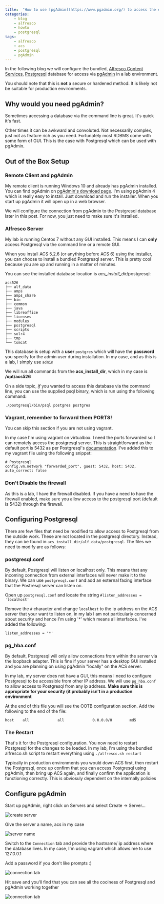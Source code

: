 ```yaml
---
title:  "How to use [pgAdmin](https://www.pgadmin.org/) to access the default Alfresco Postgresql Database"
categories: 
    - blog
    - alfresco
    - howto
    - postgresql
tags: 
    - alfresco
    - acs
    - postgresql
    - pgAdmin
---
```


In the following blog we will configure the bundled, [Alfresco Content Services](https://www.alfresco.com/ecm-software), [Postgresql](https://www.postgresql.org/) database for access via [pgAdmin](https://www.pgadmin.org/) in a lab environment. 

You should note that this is **not** a secure or hardened method. It is likely not be suitable for production environments.

## Why would you need pgAdmin?

Sometimes accessing a database via the command line is great. It's quick it's fast.

Other times it can be awkward and convoluted. Not necessarily complex, just not as feature rich as you need. Fortunately most RDBMS come with some form of GUI. This is the case with Postgresql which can be used with pgAdmin.

## Out of the Box Setup


### Remote Client and pgAdmin 

My remote client is running Windows 10 and already has pgAdmin installed. You can find pgAdmin on [pgAdmin's download page](https://www.pgadmin.org/download/). I'm using pgAdmin 4 which is really easy to install. Just download and run the installer. When you start up pgAdmin it will open up in a web browser. 

We will configure the connection from pgAdmin to the Postgresql database later in this post. For now, you just need to make sure it's installed.

### Alfresco Server

My lab is running Centos 7 without any GUI installed. This means I can **only** access Postgresql via the command line or a remote GUI.

When you install ACS 5.2.6 (or anything before ACS 6) using the [installer](https://docs.alfresco.com/5.2/tasks/simpleinstall-enterprise-lin.html), you can choose to install a bundled Postgresql server. This is pretty cool because you are up and running in a matter of minutes. 

You can see the installed database location is _acs\_install\_dir_/postgresql:

```
acs526
├── alf_data
├── amps
├── amps_share
├── bin
├── common
├── java
├── libreoffice
├── licenses
├── modules
├── postgresql
├── scripts
├── solr4
├── tmp
└── tomcat
```

This database is setup with a **user** `postgres` which will have the **password** you specify for the admin user during installation. In my case, and as this is a lab, I simply use `admin`

We will run all commands from the **acs_install_dir**, which in my case is **/opt/acs526**

On a side topic, _if_ you wanted to access this database via the command line, you can use the supplied psql binary, which is run using the following command:

```
./postgresql/bin/psql postgres postgres
```

### Vagrant, remember to forward them PORTS!

You can skip this section if you are not using vagrant.

In my case I'm using vagrant on virtualbox. I need the ports forwarded so I can remotely access the postgresql server. This is straightforward as the default port is 5432 as per Postgresql's [documentation](https://www.postgresql.org/docs/9.4/app-postgres.html). I've added this to my vagrant file using the following snippet:

```
# Postgresql
config.vm.network "forwarded_port", guest: 5432, host: 5432, auto_correct: false
```

### ~~Don't~~ Disable the firewall

As this is a lab, I have the firewall disabled. If you have a need to have the firewall enabled, make sure you allow access to the postgresql port (default is 5432) through the firewall.

## Configuring Postgresql

There are few files that need be modified to allow access to Postgresql from the outside work. These are not located in the postgresql directory. Instead, they can be found in `acs_install_dir/alf_data/postgresql`. The files we need to modify are as follows:

### postgresql.conf

By default, Postgresql will listen on localhost only. This means that any incoming connection from external interfaces will never make it to the binary. We can use `postgresql.conf` and add an external facing interface that the Postresql server can listen on.

Open up `postgresql.conf` and locate the string `#listen_addresses = 'localhost'`

Remove the `#` character and change `localhost` to the ip address on the ACS server that your want to listen on, in my lab I am not particularly concerned about security and hence I'm using '*' which means all interfaces. I've added the following:

```
listen_addresses = '*'
```

### pg_hba.conf

By default, Postgresql will only allow connections from within the server via the loopback adapter. This is fine if your server has a desktop GUI installed and you are planning on using pgAdmin "locally" on the ACS server.

In my lab, my server does not have a GUI, this means I need to configure Postgresql to be accessible from other IP address. We will use `pg_hba.conf` to allow access to Postgresql from any ip address. **Make sure this is appropriate for your security (it probably isn't in a production environment**

At the end of this file you will see the OOTB configuration section. Add the following to the end of the file:

```
host    all             all             0.0.0.0/0        md5
```

### The Restart

That's it for the Postgresql configuration. You now need to restart Postgresql for the changes to be loaded. In my lab, I'm using the bundled alfresco.sh script to restart everything using `./alfresco.sh restart`

Typically in production environments you would down ACS first, then restart the Postgresql, once up confirm that you can access Postgresql using pgAdmin, then bring up ACS again, and finally confirm the application is functioning correctly. This is obviosuly dependent on the internally policies 

## Configure pgAdmin

Start up pgAdmin, right click on Servers and select Create -> Server...

![create server](/assets/files/2019-12-18-enable-bundled-protgresql-access/pgAdmin-create-server.png)

Give the server a name, acs in my case

![server name](/assets/files/2019-12-18-enable-bundled-protgresql-access/pgAdmin-servername.png)

Switch to the `Connection` tab and provide the hostname/ ip address where the database lives. In my case, I'm using vagrant which allows me to use 127.0.0.1

Add a password if you don't like prompts :)

![connection tab](/assets/files/2019-12-18-enable-bundled-protgresql-access/pgAdmin-connection-tab.png)

Hit save and you'll find that you can see all the coolness of Postgresql and pgAdmin working together

![connection tab](/assets/files/2019-12-18-enable-bundled-protgresql-access/pgAdmin-connected.png)

